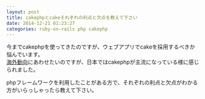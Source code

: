 ```yaml
---
layout: post
title: cakephpとcakeそれぞれの利点と欠点を教えて下さい
date: 2014-12-21 01:23:27
categories: ruby-on-rails php cakephp
---
```

<p>今までcakephpを使ってきたのですが、ウェブアプリでcakeを採用するべきか悩んでいます。<br>
<a href="http://qiita.com/shukotang/items/055058b33b553b48c164" rel="nofollow">海外動向</a>にあわせたいのですが、日本ではcakephpが主流になっている様に感じられました。</p>

<p>phpフレームワークを利用したことがある方で、それぞれの利点と欠点がわかる方がいらっしゃったら教えて下さい。</p>
